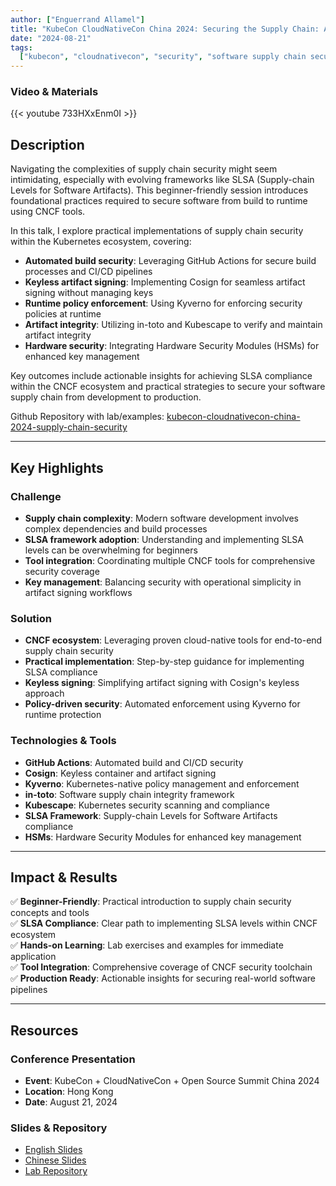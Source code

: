 ```yaml
---
author: ["Enguerrand Allamel"]
title: "KubeCon CloudNativeCon China 2024: Securing the Supply Chain: A Practical Guide to SLSA Compliance from Build to Runtime | 保障供应链安全：从构建到运行的SLSA合规实用指南"
date: "2024-08-21"
tags:
  ["kubecon", "cloudnativecon", "security", "software supply chain security"]
---
```


### Video & Materials

{{< youtube 733HXxEnm0I >}}

## Description

Navigating the complexities of supply chain security might seem intimidating, especially with evolving frameworks like SLSA (Supply-chain Levels for Software Artifacts). This beginner-friendly session introduces foundational practices required to secure software from build to runtime using CNCF tools.

In this talk, I explore practical implementations of supply chain security within the Kubernetes ecosystem, covering:

- **Automated build security**: Leveraging GitHub Actions for secure build processes and CI/CD pipelines
- **Keyless artifact signing**: Implementing Cosign for seamless artifact signing without managing keys
- **Runtime policy enforcement**: Using Kyverno for enforcing security policies at runtime
- **Artifact integrity**: Utilizing in-toto and Kubescape to verify and maintain artifact integrity
- **Hardware security**: Integrating Hardware Security Modules (HSMs) for enhanced key management

Key outcomes include actionable insights for achieving SLSA compliance within the CNCF ecosystem and practical strategies to secure your software supply chain from development to production.

Github Repository with lab/examples: [kubecon-cloudnativecon-china-2024-supply-chain-security](https://github.com/AEnguerrand/kubecon-cloudnativecon-china-2024-supply-chain-security)

---

## Key Highlights

### Challenge

- **Supply chain complexity**: Modern software development involves complex dependencies and build processes
- **SLSA framework adoption**: Understanding and implementing SLSA levels can be overwhelming for beginners
- **Tool integration**: Coordinating multiple CNCF tools for comprehensive security coverage
- **Key management**: Balancing security with operational simplicity in artifact signing workflows

### Solution

- **CNCF ecosystem**: Leveraging proven cloud-native tools for end-to-end supply chain security
- **Practical implementation**: Step-by-step guidance for implementing SLSA compliance
- **Keyless signing**: Simplifying artifact signing with Cosign's keyless approach
- **Policy-driven security**: Automated enforcement using Kyverno for runtime protection

### Technologies & Tools

- **GitHub Actions**: Automated build and CI/CD security
- **Cosign**: Keyless container and artifact signing
- **Kyverno**: Kubernetes-native policy management and enforcement
- **in-toto**: Software supply chain integrity framework
- **Kubescape**: Kubernetes security scanning and compliance
- **SLSA Framework**: Supply-chain Levels for Software Artifacts compliance
- **HSMs**: Hardware Security Modules for enhanced key management

---

## Impact & Results

✅ **Beginner-Friendly**: Practical introduction to supply chain security concepts and tools  
✅ **SLSA Compliance**: Clear path to implementing SLSA levels within CNCF ecosystem  
✅ **Hands-on Learning**: Lab exercises and examples for immediate application  
✅ **Tool Integration**: Comprehensive coverage of CNCF security toolchain  
✅ **Production Ready**: Actionable insights for securing real-world software pipelines

---

## Resources

### Conference Presentation

- **Event**: KubeCon + CloudNativeCon + Open Source Summit China 2024
- **Location**: Hong Kong
- **Date**: August 21, 2024

### Slides & Repository

- [English Slides](https://static.sched.com/hosted_files/kccncossaidevchn2024/91/English%20-%20Securing%20the%20Supply%20Chain%20A%20Practical%20Guide%20to%20SLSA%20Compliance%20from%20Build%20to%20Runtime.pdf)
- [Chinese Slides](https://static.sched.com/hosted_files/kccncossaidevchn2024/3d/Chinese%20%28Automatic%20Translation%29%20-%20Securing%20the%20Supply%20Chain%20A%20Practical%20Guide%20to%20SLSA%20Compliance%20from%20Build%20to%20Runtime.pdf)
- [Lab Repository](https://github.com/AEnguerrand/kubecon-cloudnativecon-china-2024-supply-chain-security)
